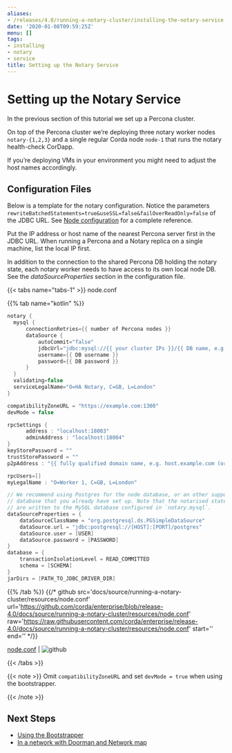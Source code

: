 ```yaml
---
aliases:
- /releases/4.0/running-a-notary-cluster/installing-the-notary-service.html
date: '2020-01-08T09:59:25Z'
menu: []
tags:
- installing
- notary
- service
title: Setting up the Notary Service
---
```



# Setting up the Notary Service

In the previous section of this tutorial we set up a Percona cluster.

On top of the Percona cluster we’re deploying three notary worker nodes `notary-{1,2,3}` and
a single regular Corda node `node-1` that runs the notary health-check CorDapp.

If you’re deploying VMs in your environment you might need to adjust the host names accordingly.


## Configuration Files

Below is a template for the notary configuration. Notice the parameters
`rewriteBatchedStatements=true&useSSL=false&failOverReadOnly=false` of the
JDBC URL.  See [Node configuration](../corda-configuration-file.md) for a complete reference.

Put the IP address or host name of the nearest Percona server first in the JDBC
URL. When running a Percona and a Notary replica on a single machine, list the
local IP first.

In addition to the connection to the shared Percona DB holding the notary state,
each notary worker needs to have access to its own local node DB. See the
*dataSourceProperties* section in the configuration file.

{{< tabs name="tabs-1" >}}
node.conf

{{% tab name="kotlin" %}}
```kotlin
notary {
  mysql {
      connectionRetries={{ number of Percona nodes }}
      dataSource {
          autoCommit="false"
          jdbcUrl="jdbc:mysql://{{ your cluster IPs }}/{{ DB name, e.g. corda }}?rewriteBatchedStatements=true&useSSL=false&failOverReadOnly=false"
          username={{ DB username }}
          password={{ DB password }}
      }
  }
  validating=false
  serviceLegalName="O=HA Notary, C=GB, L=London"
}

compatibilityZoneURL = "https://example.com:1300"
devMode = false

rpcSettings {
      address : "localhost:18003"
      adminAddress : "localhost:18004"
}
keyStorePassword = ""
trustStorePassword = ""
p2pAddress : "{{ fully qualified domain name, e.g. host.example.com (or localhost in development) }}:{{ P2P port }}"

rpcUsers=[]
myLegalName : "O=Worker 1, C=GB, L=London"

// We recommend using Postgres for the node database, or an other supported
// database that you already have set up. Note that the notarised states
// are written to the MySQL database configured in `notary.mysql`.
dataSourceProperties = {
    dataSourceClassName = "org.postgresql.ds.PGSimpleDataSource"
    dataSource.url = "jdbc:postgresql://[HOST]:[PORT]/postgres"
    dataSource.user = [USER]
    dataSource.password = [PASSWORD]
}
database = {
    transactionIsolationLevel = READ_COMMITTED
    schema = [SCHEMA]
}
jarDirs = [PATH_TO_JDBC_DRIVER_DIR]

```
{{% /tab %}}
{{/* github src='docs/source/running-a-notary-cluster/resources/node.conf' url='https://github.com/corda/enterprise/blob/release-4.0/docs/source/running-a-notary-cluster/resources/node.conf' raw='https://raw.githubusercontent.com/corda/enterprise/release-4.0/docs/source/running-a-notary-cluster/resources/node.conf' start='' end='' */}}

[node.conf](https://github.com/corda/enterprise/blob/release/ent/4.0/docs/source/running-a-notary-cluster/resources/node.conf) | ![github](/images/svg/github.svg "github")

{{< /tabs >}}

{{< note >}}
Omit `compatibilityZoneURL` and set `devMode = true` when using the bootstrapper.

{{< /note >}}

## Next Steps



* [Using the Bootstrapper](installing-the-notary-service-bootstrapper.md)
* [In a network with Doorman and Network map](installing-the-notary-service-netman.md)




